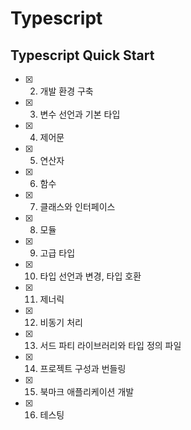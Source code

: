 # Typescript

## Typescript Quick Start

- [x] 2. 개발 환경 구축
- [x] 3. 변수 선언과 기본 타입
- [x] 4. 제어문
- [x] 5. 연산자
- [x] 6. 함수
- [x] 7. 클래스와 인터페이스
- [x] 8. 모듈
- [x] 9. 고급 타입
- [x] 10. 타입 선언과 변경, 타입 호환
- [x] 11. 제너릭
- [x] 12. 비동기 처리
- [x] 13. 서드 파티 라이브러리와 타입 정의 파일
- [x] 14. 프로젝트 구성과 번들링
- [x] 15. 북마크 애플리케이션 개발
- [x] 16. 테스팅




